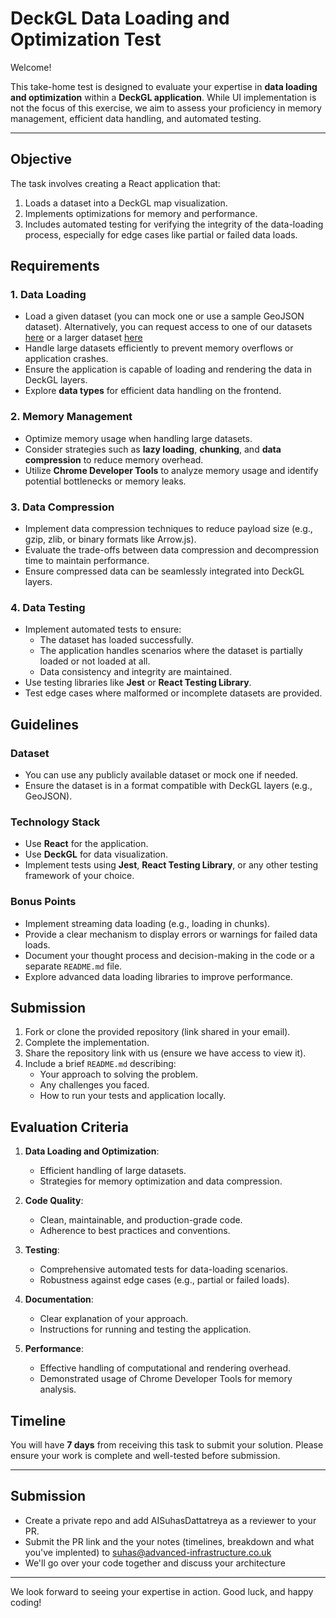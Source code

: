# DeckGL Data Loading and Optimization Test

Welcome!

This take-home test is designed to evaluate your expertise in **data loading and optimization** within a **DeckGL application**. While UI implementation is not the focus of this exercise, we aim to assess your proficiency in memory management, efficient data handling, and automated testing.

---

## Objective

The task involves creating a React application that:

1. Loads a dataset into a DeckGL map visualization.
2. Implements optimizations for memory and performance.
3. Includes automated testing for verifying the integrity of the data-loading process, especially for edge cases like partial or failed data loads.

## Requirements

### 1. **Data Loading**
- Load a given dataset (you can mock one or use a sample GeoJSON dataset). Alternatively, you can request access to one of our datasets [here](https://drive.google.com/drive/folders/1Jymhj1gIvx7L858M8QTNFYiGykvaCYkM) or a larger dataset [here](https://drive.google.com/file/d/1C-nHyXE_hLtUz0WvARgwiO1QRd0KcwNU/view)
- Handle large datasets efficiently to prevent memory overflows or application crashes.
- Ensure the application is capable of loading and rendering the data in DeckGL layers.
- Explore **data types** for efficient data handling on the frontend.

### 2. **Memory Management**
- Optimize memory usage when handling large datasets.
- Consider strategies such as **lazy loading**, **chunking**, and **data compression** to reduce memory overhead.
- Utilize **Chrome Developer Tools** to analyze memory usage and identify potential bottlenecks or memory leaks.

### 3. **Data Compression**
- Implement data compression techniques to reduce payload size (e.g., gzip, zlib, or binary formats like Arrow.js).
- Evaluate the trade-offs between data compression and decompression time to maintain performance.
- Ensure compressed data can be seamlessly integrated into DeckGL layers.

### 4. **Data Testing**
- Implement automated tests to ensure:
  - The dataset has loaded successfully.
  - The application handles scenarios where the dataset is partially loaded or not loaded at all.
  - Data consistency and integrity are maintained.
- Use testing libraries like **Jest** or **React Testing Library**.
- Test edge cases where malformed or incomplete datasets are provided.

## Guidelines

### Dataset
- You can use any publicly available dataset or mock one if needed.
- Ensure the dataset is in a format compatible with DeckGL layers (e.g., GeoJSON).

### Technology Stack
- Use **React** for the application.
- Use **DeckGL** for data visualization.
- Implement tests using **Jest**, **React Testing Library**, or any other testing framework of your choice.

### Bonus Points
- Implement streaming data loading (e.g., loading in chunks).
- Provide a clear mechanism to display errors or warnings for failed data loads.
- Document your thought process and decision-making in the code or a separate `README.md` file.
- Explore advanced data loading libraries to improve performance.

## Submission

1. Fork or clone the provided repository (link shared in your email).
2. Complete the implementation.
3. Share the repository link with us (ensure we have access to view it).
4. Include a brief `README.md` describing:
   - Your approach to solving the problem.
   - Any challenges you faced.
   - How to run your tests and application locally.

## Evaluation Criteria

1. **Data Loading and Optimization**:
   - Efficient handling of large datasets.
   - Strategies for memory optimization and data compression.

2. **Code Quality**:
   - Clean, maintainable, and production-grade code.
   - Adherence to best practices and conventions.

3. **Testing**:
   - Comprehensive automated tests for data-loading scenarios.
   - Robustness against edge cases (e.g., partial or failed loads).

4. **Documentation**:
   - Clear explanation of your approach.
   - Instructions for running and testing the application.

5. **Performance**:
   - Effective handling of computational and rendering overhead.
   - Demonstrated usage of Chrome Developer Tools for memory analysis.

## Timeline

You will have **7 days** from receiving this task to submit your solution. Please ensure your work is complete and well-tested before submission.

---

## Submission
- Create a private repo and add AISuhasDattatreya as a reviewer to your PR. 
- Submit the PR link and the your notes (timelines, breakdown and what you've implented) to suhas@advanced-infrastructure.co.uk
- We'll go over your code together and discuss your architecture 

---
We look forward to seeing your expertise in action. Good luck, and happy coding!
